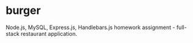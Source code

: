 # burger
Node.js, MySQL, Express.js, Handlebars.js homework assignment - full-stack restaurant application.
